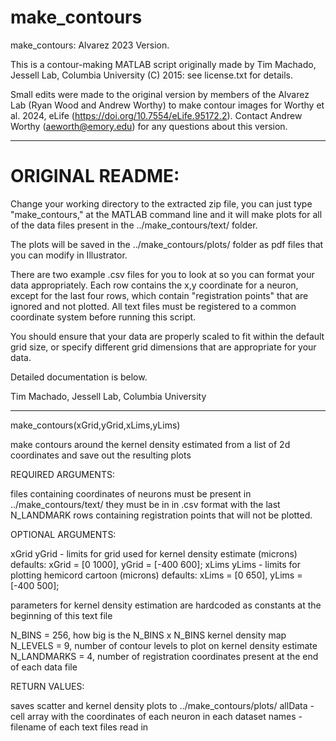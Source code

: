 # make_contours
make_contours: Alvarez 2023 Version.

This is a contour-making MATLAB script originally made by Tim Machado, Jessell Lab, Columbia University (C) 2015: see license.txt for details. 

Small edits were made to the original version by members of the Alvarez Lab (Ryan Wood and Andrew Worthy) to make contour images for Worthy et al. 2024, eLife (https://doi.org/10.7554/eLife.95172.2). Contact Andrew Worthy (aeworth@emory.edu) for any questions about this version.

----------------------------------------------------------------

# ORIGINAL README:

Change your working directory to the extracted zip file, you can
just type "make_contours," at the MATLAB command line and it will make
plots for all of the data files present in the ../make_contours/text/
folder.

The plots will be saved in the ../make_contours/plots/ folder as pdf
files that you can modify in Illustrator.

There are two example .csv files for you to look at so you can format
your data appropriately. Each row contains the x,y coordinate for a
neuron, except for the last four rows, which contain "registration
points" that are ignored and not plotted. All text files must be registered
to a common coordinate system before running this script.

You should ensure that your data are properly scaled to fit within the
default grid size, or specify different grid dimensions that are
appropriate for your data.

Detailed documentation is below.

Tim Machado, Jessell Lab, Columbia University

----------------------------------------------------------------

  make_contours(xGrid,yGrid,xLims,yLims)

  make contours around the kernel density estimated from a
  list of 2d coordinates and save out the resulting plots

 REQUIRED ARGUMENTS:

  files containing coordinates of neurons must be present in
  ../make_contours/text/ they must be in in .csv format with the last N_LANDMARK
 rows containing registration points that will not be plotted.

  OPTIONAL ARGUMENTS:

  xGrid
  yGrid - limits for grid used for kernel density estimate (microns)
          defaults: xGrid = [0 1000], yGrid = [-400 600];
  xLims
  yLims - limits for plotting hemicord cartoon (microns)
          defaults: xLims = [0 650],  yLims = [-400 500];

  parameters for kernel density estimation are hardcoded as constants
  at the beginning of this text file

  N_BINS = 256, how big is the N_BINS x N_BINS kernel density map
  N_LEVELS = 9, number of contour levels to plot on kernel density estimate
  N_LANDMARKS = 4, number of registration coordinates present
                   at the end of each data file

  RETURN VALUES:

  saves scatter and kernel density plots to ../make_contours/plots/
  allData - cell array with the coordinates of each neuron in each dataset
  names -  filename of each text files read in